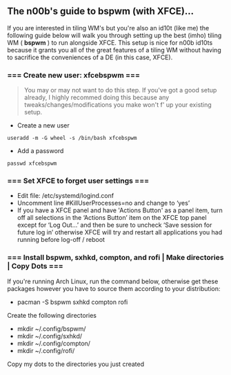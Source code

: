 ## The n00b's guide to bspwm (with XFCE)...

If you are interested in tiling WM's but you're also an id10t (like me) the following guide below will walk you through setting up the best (imho) tiling WM ( **bspwm** ) to run alongside XFCE. This setup is nice for n00b id10ts because it grants you all of the great features of a tiling WM without having to sacrifice the conveniences of a DE (in this case, XFCE).

### === Create new user: xfcebspwm ===


> You may or may not want to do this step. If you've got a good setup already, I highly recommed doing this because any tweaks/changes/modifications you make won't f' up your existing setup.


- Create a new user

`useradd -m -G wheel -s /bin/bash xfcebspwm`

- Add a password 

`passwd xfcebspwm`



### === Set XFCE to forget user settings ===
- Edit file: /etc/systemd/logind.conf
- Uncomment line #KillUserProcesses=no and change to ‘yes’
- If you have a XFCE panel and have 'Actions Button' as a panel item,  turn off all selections in the ‘Actions Button’ item on the XFCE top panel except for ‘Log Out...’ and then be sure to uncheck ‘Save session for future log in’ otherwise XFCE will try and restart all applications you had running before log-off / reboot 

### === Install bspwm, sxhkd, compton, and rofi | Make directories | Copy Dots ===
If you're running Arch Linux, run the command below, otherwise get these packages however you have to source them according to your distribution:
- pacman -S bspwm sxhkd compton rofi

Create the following directories
- mkdir ~/.config/bspwm/
- mkdir ~/.config/sxhkd/
- mkdir ~/.config/compton/
- mkdir ~/.config/rofi/

Copy my dots to the directories you just created


